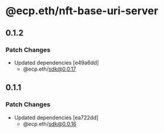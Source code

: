 # @ecp.eth/nft-base-uri-server

## 0.1.2

### Patch Changes

- Updated dependencies [e49a6dd]
  - @ecp.eth/sdk@0.0.17

## 0.1.1

### Patch Changes

- Updated dependencies [ea722dd]
  - @ecp.eth/sdk@0.0.16
